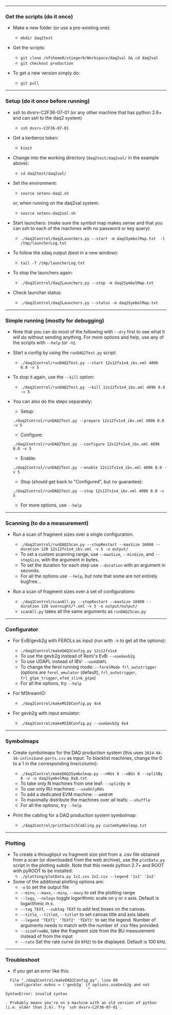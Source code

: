----------------------------------------------------------
### Get the scripts (do it once)

- Make a new folder (or use a pre-existing one):
     - `mkdir daq2test`

- Get the scripts:
     - `git clone /nfshome0/stiegerb/Workspace/daq2val && cd daq2val`
     - `git checkout production`

- To get a new version simply do:
     - `git pull`

----------------------------------------------------------
### Setup (do it once before running)

- ssh to dvsrv-C2F36-07-01 (or any other machine that has python 2.6+ and can ssh to the daq2 system)
	- `ssh dvsrv-C2F36-07-01`

- Get a kerberos token:
	- `kinit`

- Change into the working directory (`daq2test/daq2val/` in the example above):
	- `cd daq2test/daq2val/`

- Set the environment:
	- `source setenv-daq2.sh`

	or, when running on the daq2val system:
	- `source setenv-daq2val.sh`

- Start launchers:
(make sure the symbol map makes sense and that you can ssh to each of the machines with no password or key query)
	- `./daq2Control/daq2Launchers.py --start -m daq2SymbolMap.txt  -l /tmp/launcherLog.txt`

- To follow the xdaq output (best in a new window):
	- `tail -f /tmp/launcherLog.txt`

- To stop the launchers again:
	- `./daq2Control/daq2Launchers.py --stop -m daq2SymbolMap.txt`

- Check launcher status:
	- `./daq2Control/daq2Launchers.py --status -m daq2SymbolMap.txt`

----------------------------------------------------------
### Simple running (mostly for debugging)
- Note that you can do most of the following with `--dry` first to see what it will do without sending anything. For more options and help, use any of the scripts with `--help` (or `-h`).

- Start a config by using the `runDAQ2Test.py` script:
	- `./daq2Control/runDAQ2Test.py --start 12s12fx1x4_ibv.xml 4096 0.0 -v 5`

- To stop it again, use the `--kill` option:
	- `./daq2Control/runDAQ2Test.py --kill 12s12fx1x4_ibv.xml 4096 0.0 -v 5`

- You can also do the steps separately:
	- Setup:

	`./daq2Control/runDAQ2Test.py --prepare 12s12fx1x4_ibv.xml 4096 0.0 -v 5`
	- Configure:

	`./daq2Control/runDAQ2Test.py --configure 12s12fx1x4_ibv.xml 4096 0.0 -v 5`
	- Enable:

	`./daq2Control/runDAQ2Test.py --enable 12s12fx1x4_ibv.xml 4096 0.0 -v 5`
	- Stop (should get back to "Configured", but no guarantee):

	`./daq2Control/runDAQ2Test.py --stop 12s12fx1x4_ibv.xml 4096 0.0 -v 5`

	- For more options, use `--help`

----------------------------------------------------------
### Scanning (to do a measurement)
- Run a scan of fragment sizes over a single configuration:
	- `./daq2Control/runDAQ2Scan.py --stopRestart --maxSize 16000 --duration 120 12s12fx1x4_ibv.xml -v 5 -o output/`
	- To set a custom scanning range, use `--maxSize`, `--minSize`, and `--stepSize`, with the argument in bytes.
	- To set the duration for each step use `--duration` with an argument in seconds.
	- For all the options use `--help`, but note that some are not entirely bugfree...

- Run a scan of fragment sizes over a set of configurations:
	- `./daq2Control/scanAll.py --stopRestart --maxSize 16000 --duration 120 overnight/*.xml -v 5 -o output/output/`
	- `scanAll.py` takes all the same arguments as `runDAQ2Scan.py`


----------------------------------------------------------
### Configurator

- For EvB/gevb2g with FEROLs as input (run with `-h` to get all the options):
	- `./daq2Control/makeDAQ2Config.py 12s12fx1x4`
	- To use the gevb2g instead of Remi's EvB: `--useGevb2g`
	- To use UDAPL instead of IBV: `--useUDAPL`
	- To change the ferol running mode: `--ferolMode frl_autotrigger` (options are `ferol_emulator` (default), `frl_autotrigger`, `frl_gtpe_trigger`, `efed_slink_gtpe`)
	- For all the options, try `--help`

- For MStreamIO:
	- `./daq2Control/makeMSIOConfig.py 4x4`

- For gevb2g with input emulator:
	- `./daq2Control/makeMSIOConfig.py --useGevb2g 4x4`


----------------------------------------------------------
### Symbolmaps

- Create symbolmaps for the DAQ production system (this uses `2014-04-16-infiniband-ports.csv` as input. To blacklist machines, change the 0 to a 1 in the corresponding line/column):
	- `./daq2Control/makeDAQ2Symbolmap.py --nRUs 8 --nBUs 8 --splitBy 8 -v -o daq2SymbolMap_8x8.txt`
	- To take only N machines from one leaf: `--splitBy N`
	- To use only RU machines: `--useOnlyRUs`
	- To add a dedicated EVM machine: `--addEVM`
	- To maximally distribute the machines over all leafs: `--shuffle`
	- For all the options, try `--help`

- Print the cabling for a DAQ production system symbolmap:
	- `./daq2Control/printSwitchCabling.py customSymbolmap.txt`

----------------------------------------------------------
### Plotting

- To create a throughput vs fragment size plot from a .csv file obtained from a scan (or downloaded from the web archive), use the `plotData.py` script in the plotting subdir. Note that this needs python 2.7+ and ROOT with pyROOT to be installed:
	- `./plotting/plotData.py 1x1.csv 2x2.csv --legend '1x1' '2x2'`
- Some of the additional plotting options are:
	- `-o` to set the output file
	- `--minx`, `--maxx`, `--miny`, `--maxy` to set the plotting range
	- `--logy`, `--nologx` toggle logarithmic scale on y or x axis. Default is logarithmic in x.
	- `--tag TEXT`, `--subtag TEXT` to add text boxes on the canvas.
	- `--title`, `--titleX`, `--titleY` to set canvas title and axis labels
	- `--legend 'TEXT1' 'TEXT2' 'TEXT3'` to set the legend. Number of arguments needs to match with the number of .csv files provided.
	- `--sizeFromBU`, take the fragment size from the BU measurement instead of from the input
	- `--rate` Set the rate curve (in kHz) to be displayed. Default is 100 kHz.

----------------------------------------------------------
### Troubleshoot

- If you get an error like this:
```
  File "./daq2Control/makeDAQ2Config.py", line 89
    configurator.evbns = ('gevb2g' if options.useGevb2g and not
                                    ^
SyntaxError: invalid syntax
```

	- Probably means you're on a machine with an old version of python (i.e. older than 2.6). Try `ssh dvsrv-C2F36-07-01`.


